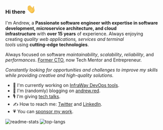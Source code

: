 ### Hi there <img src="https://github.com/maZahaca/maZahaca/blob/main/assets/Hi.gif" width="29px" height="29px">

I'm Andrew, a **Passionate software engineer with expertise in software development, microservice architecture, and cloud infrastructure** with **over 15 years** of experience.
Always enjoying creating *quality web applications, services and terminal tools* using **cutting-edge technologies**.

Always focused on software *maintainability*, *scalability*, *reliability*, and *performances*. [Former CTO](https://juicyscore.com/en/),
now Tech Mentor and Entrepreneur.

*Constantly looking for opportunities and challenges to improve my skills while providing creative and high-quality solutions.*

- 🔭 I'm currently working on [InfraWay DevOps tools](https://github.com/infraway).
- 📓 I'm (randomly) blogging on [andrew.red](https://andrew.red).
- 🎙 I'm giving [tech talks](https://andrew.red/pages/talks). <!-- - 📫 Sign up to the [Weekly Newsletter](https://www.getrevue.co/profile/mazahaco?via=twitter-profile-webview). -->
- ✍️ How to reach me: [Twitter](https://twitter.com/AndrewRedUK) and [LinkedIn](https://www.linkedin.com/in/andrewred/).
- 💗 You can [sponsor my work](https://github.com/sponsors/maZahaca).

![readme-stats](https://github-readme-stats.vercel.app/api?username=mazahaca&include_all_commits=true&show_icons=true)
![top-langs](https://github-readme-stats.vercel.app/api/top-langs/?username=mazahaca&layout=compact&langs_count=6&hide=css,html,ruby)

<!---
![counter](https://ennwsr206tw332w.m.pipedream.net)
-->
